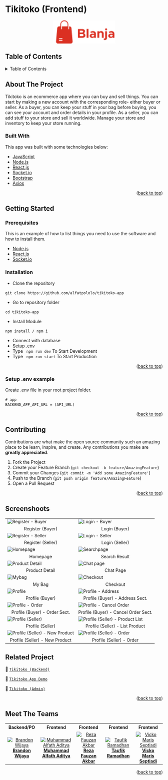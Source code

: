 # Tikitoko (Frontend)

<!-- Logo -->
<div align="center">
<img src="./src/documentation/logo.png" align="center" width="200" height="auto" />
</div>

<!-- Table of Contents -->
## Table of Contents

<details>
  <summary>Table of Contents</summary>
  <ol>
    <li>
      <a href="#about-the-project">About The Project</a>
      <ul>
        <li><a href="#built-with">Built With</a></li>
      </ul>
    </li>
    <li>
      <a href="#getting-started">Getting Started</a>
      <ul>
        <li><a href="#prerequisites">Prerequisites</a></li>
        <li><a href="#requirements">Requirements</a></li>
        <li><a href="#installation">Installation</a></li>
        <li><a href="#setup-env-example">Setup .env example</a></li>
      </ul>
    </li>
    <li><a href="#contributing">Contributing</a></li>
    <li><a href="#screenshoots">Screenshoots</a></li>
    <li><a href="#related-project">Related Projects</a></li>
    <li><a href="#meet-the-teams">Meet The Teams</a></li>
  </ol>
</details>

<!-- About The Project -->
## About The Project
Tikitoko is an ecommerce app where you can buy and sell things.
You can start by making a new account with the corresponding role- either buyer or seller.
As a buyer, you can keep your stuff in your bag before buying, you can see your account and order details in your profile. As a seller, you can add stuff to your store and sell it worldwide. Manage your store and inventory to keep your store running.

### Built With
This app was built with some technologies below:
- [JavaScript](https://www.javascript.com/)
- [Node.js](https://nodejs.org/en/)
- [React.js](https://reactjs.org/)
- [Socket.io](https://socket.io/)
- [Bootstrap](https://getbootstrap.com/)
- [Axios](https://axios-http.com/)

<p align="right">(<a href="#top">back to top</a>)</p>

<!-- Getting Started -->
## Getting Started

### Prerequisites

This is an example of how to list things you need to use the software and how to install them.

* [Node.js](https://nodejs.org/en/download/)
* [React.js](https://reactjs.org/docs/create-a-new-react-app.html)
* [Socket.io](https://socket.io/docs/v4/client-api/)

### Installation

- Clone the repository
```
git clone https://github.com/alfatpololo/tikitoko-app
```
- Go to repository folder
```
cd tikitoko-app
```
- Install Module
```
npm install / npm i
```
- Connect with database
- <a href="#setup-env-example">Setup .env</a>
- Type ` npm run dev` To Start Development
- Type ` npm run start` To Start Production

<p align="right">(<a href="#top">back to top</a>)</p>

### Setup .env example

Create .env file in your root project folder.

```env
# app
BACKEND_APP_API_URL = [API_URL]
```

<p align="right">(<a href="#top">back to top</a>)</p>

<!-- Contributing -->
## Contributing

Contributions are what make the open source community such an amazing place to be learn, inspire, and create. Any contributions you make are **greatly appreciated**.

1. Fork the Project
2. Create your Feature Branch (`git checkout -b feature/AmazingFeature`)
3. Commit your Changes (`git commit -m 'Add some AmazingFeature'`)
4. Push to the Branch (`git push origin feature/AmazingFeature`)
5. Open a Pull Request

<p align="right">(<a href="#top">back to top</a>)</p>

<!-- Screenshoots -->
## Screenshoots
<table>
  <tr>
    <td><image src="./src/documentation/register-b.jpeg" alt="Register - Buyer" width=100% ></td>
    <td><image src="./src/documentation/login-b.jpeg" alt="Login - Buyer" width=100%/></td>
  </tr>
  <tr>
    <td align="center">Register (Buyer)</td>
    <td align="center">Login (Buyer)</td>
  </tr>
  
  <tr>
    <td><image src="./src/documentation/register-s.jpeg" alt="Register - Seller" width=100% ></td>
    <td><image src="./src/documentation/login-s.jpeg" alt="Login - Seller" width=100%/></td>
  </tr>
  <tr>
    <td align="center">Register (Seller)</td>
    <td align="center">Login (Seller)</td>
  </tr>
  
  <tr>
    <td><image src="./src/documentation/home.jpeg" alt="Homepage" width=100%></td>
    <td><image src="./src/documentation/search.jpeg" alt="Searchpage" width=100%></td>
  </tr>
  <tr>
      <td align="center">Homepage</td>
      <td align="center">Search Result</td>
  </tr>

  <tr>
    <td><image src="./src/documentation/product-detail.jpeg" alt="Product Detail" width=100%></td>
    <td><image src="./src/documentation/chat.jpeg" alt="Chat page" width=100%/></td>
  </tr>
   <tr>
    <td align="center">Product Detail</td>
    <td align="center">Chat Page</td>
  </tr>
  
  <tr>
    <td><image src="./src/documentation/mybag.jpeg" alt="Mybag" width=100%></td>
    <td><image src="./src/documentation/checkout.jpeg" alt="Checkout" width=100%></td>
  </tr>
  <tr>
      <td align="center">My Bag</td>
       <td align="center">Checkout</td>
  </tr>
  
  <tr>
    <td><image src="./src/documentation/profile-b.jpeg" alt="Profile" width=100%></td>
    <td><image src="./src/documentation/profile-b-address.jpeg" alt="Profile - Address" width=100%></td>
  </tr>
  <tr>
      <td align="center">Profile (Buyer)</td>
     <td align="center">Profile (Buyer) - Address Sect.</td>
  </tr>
  
  <tr>
    <td><image src="./src/documentation/profile-b-all-order.jpeg" alt="Profile - Order" width=100%></td>
    <td><image src="./src/documentation/profile-b-unpaid-order.jpeg" alt="Profile - Cancel Order" width=100%></td>
  </tr>
  <tr>
      <td align="center">Profile (Buyer) - Order Sect.</td>
     <td align="center">Profile (Buyer) - Cancel Order Sect.</td>
  </tr>
  
  <tr>
    <td><image src="./src/documentation/profile-s.jpeg" alt="Profile (Seller)" width=100%></td>
    <td><image src="./src/documentation/profile-s-list-product.jpeg" alt="Profile (Seller) - Product List" width=100%></td>    
  </tr>
  <tr>
     <td align="center">Profile (Seller)</td>
     <td align="center">Profile (Seller) - List Product</td>
  </tr>
  
  <tr>
    <td><image src="./src/documentation/profile-s-new-product.jpeg" alt="Profile (Seller) - New Product" width=100%></td>
    <td><image src="./src/documentation/profile-s-order.jpeg" alt="Profile (Seller) - Order" width=100%></td>    
  </tr>
  <tr>
     <td align="center">Profile (Seller) - New Product</td>
     <td align="center">Profile (Seller) - Order</td>
  </tr>
</table>


<!-- Related Projects -->
## Related Project
:rocket: [`Tikitoko (Backend)`](https://github.com/alfatpololo/tikitoko-api)

:rocket: [`Tikitoko App Demo`](https://tikitoko.netlify.app)

:rocket: [`Tikitoko (Admin)`](https://github.com/alfatpololo/tikitoko-admin)

<p align="right">(<a href="#top">back to top</a>)</p>

<!-- Meet The Teams -->
## Meet The Teams

<center>
  <table align="center">
    <tr>
      <th>Backend/PO</th>
      <th>Frontend</th>
      <th>Frontend</th>
      <th>Frontend</th>
      <th>Frontend</th>
    </tr>
    <tr>
      <td align="center">
        <a href="https://github.com/brndnwjy">
          <img width="150" src="https://avatars.githubusercontent.com/u/68231097?v=4" alt="Brandon Wijaya"><br/>
          <b>Brandon Wijaya</b>
        </a>
      </td>
      <td align="center">
        <a href="https://github.com/alfatpololo">
          <img width="150" src="https://media-exp1.licdn.com/dms/image/D5603AQFsGr9k1i8aQg/profile-displayphoto-shrink_100_100/0/1664426265179?e=1676505600&v=beta&t=BuTa0qWttnRgh3JuoOS-oYUVqEcvkM5i4h2UxdRH0Qg" alt="Muhammad Alfath Aditya"><br/>
          <b>Muhammad Alfath Aditya</b>
        </a>
      </td>
      <td align="center">
        <a href="https://github.com/rezafauzanakbar">
          <img width="150" src="https://avatars.githubusercontent.com/u/47907237?v=4" alt="Reza Fauzan Akbar"><br/>
          <b>Reza Fauzan Akbar</b>
        </a>
      </td>
      <td align="center">
        <a href="https://github.com/taufikrmdhan">
          <img width="150" src="https://avatars.githubusercontent.com/u/59110317?v=4" alt="Taufik Ramadhan"><br/>
          <b>Taufik Ramadhan</b>
        </a>
      </td>
      <td align="center">
        <a href="https://github.com/vickomaris">
          <img width="150" src="https://avatars.githubusercontent.com/u/64400928?v=4" alt="Vicko Maris Septiadi"><br/>
          <b>Vicko Maris Septiadi</b>
        </a>
      </td>
    </tr>
  </table>
</center>

<p align="right">(<a href="#top">back to top</a>)</p>
